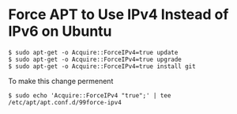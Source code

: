 # Force APT to Use IPv4 Instead of IPv6 on Ubuntu

```shell
$ sudo apt-get -o Acquire::ForceIPv4=true update
$ sudo apt-get -o Acquire::ForceIPv4=true upgrade
$ sudo apt-get -o Acquire::ForceIPv4=true install git
```

To make this change permenent

```shell
$ sudo echo 'Acquire::ForceIPv4 "true";' | tee /etc/apt/apt.conf.d/99force-ipv4
```